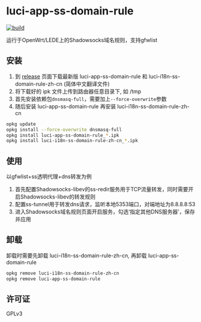 # luci-app-ss-domain-rule

[![build](https://img.shields.io/travis/lonord/luci-app-ss-domain-rule.svg?style=flat-square)](https://travis-ci.org/lonord/luci-app-ss-domain-rule)

运行于OpenWrt/LEDE上的Shadowsocks域名规则，支持gfwlist

## 安装

1. 到 [release](https://github.com/lonord/luci-app-ss-domain-rule/releases) 页面下载最新版 luci-app-ss-domain-rule 和 luci-i18n-ss-domain-rule-zh-cn (简体中文翻译文件)
2. 将下载好的 ipk 文件上传到路由器任意目录下, 如 /tmp
3. 首先安装依赖包`dnsmasq-full`，需要加上`--force-overwrite`参数
4. 随后安装 luci-app-ss-domain-rule 再安装 luci-i18n-ss-domain-rule-zh-cn

```sh
opkg update
opkg install --force-overwrite dnsmasq-full
opkg install luci-app-ss-domain-rule_*.ipk
opkg install luci-i18n-ss-domain-rule-zh-cn_*.ipk
```

## 使用

以gfwlist+ss透明代理+dns转发为例

1. 首先配置Shadowsocks-libev的ss-redir服务用于TCP流量转发，同时需要开启Shadowsocks-libev的转发规则
2. 配置ss-tunnel用于转发dns请求，监听本地5353端口，对端地址为8.8.8.8:53
3. 进入Shadowsocks域名规则页面开启服务，勾选‘指定其他DNS服务器’，保存并应用

## 卸载

卸载时需要先卸载 luci-i18n-ss-domain-rule-zh-cn, 再卸载 luci-app-ss-domain-rule

```sh
opkg remove luci-i18n-ss-domain-rule-zh-cn
opkg remove luci-app-ss-domain-rule
```

## 许可证

GPLv3
